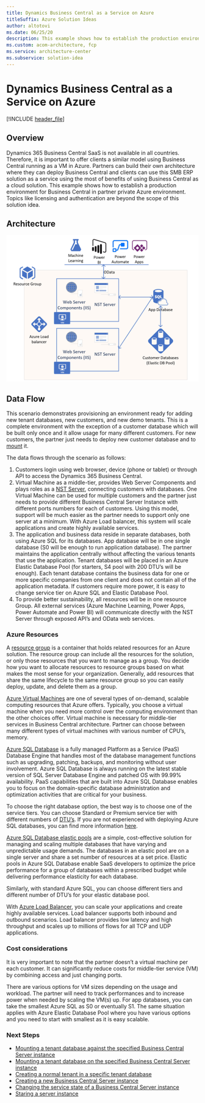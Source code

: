 ```yaml
---
title: Dynamics Business Central as a Service on Azure
titleSuffix: Azure Solution Ideas
author: altotovi
ms.date: 06/25/20
description: This example shows how to establish the production environment for Business Central in partner private Azure environment.
ms.custom: acom-architecture, fcp
ms.service: architecture-center
ms.subservice: solution-idea
---
```


# Dynamics Business Central as a Service on Azure

[!INCLUDE [header_file](../../../includes/sol-idea-header.md)]

## Overview

Dynamics 365 Business Central SaaS is not available in all countries. Therefore, it is important to offer clients a similar model using Business Central running as a VM in Azure. Partners can build their own architecture where they can deploy Business Central and clients can use this SMB ERP solution as a service using the most of benefits of using Business Central as a cloud solution. This example shows how to establish a production environment for Business Central in partner private Azure environment. Topics like licensing and authentication are beyond the scope of this solution idea.

## Architecture

![Architecture Diagram](../media/business-central-as-a-service.png)

## Data Flow

This scenario demonstrates provisioning an environment ready for adding new tenant databases, new customers, and new demo tenants. This is a complete environment with the exception of a customer database which will be built only once and it allow usage for many different customers. For new customers, the partner just needs to deploy new customer database and to [mount](https://docs.microsoft.com/dynamics365/business-central/dev-itpro/administration/mount-dismount-tenant) it.

The data flows through the scenario as follows:

1. Customers login using web browser, device (phone or tablet) or through API to access the Dynamics 365 Business Central.
2. Virtual Machine as a middle-tier, provides Web Server Components and plays roles as a [NST Server](https://docs.microsoft.com/dynamics365/business-central/dev-itpro/administration/configure-server-instance), connecting customers with databases. One Virtual Machine can be used for multiple customers and the partner just needs to provide different Business Central Server Instance with different ports numbers for each of customers. Using this model, support will be much easier as the partner needs to support only one server at a minimum. With Azure Load balancer, this system will scale applications and create highly available services.
3. The application and business data reside in separate databases, both using Azure SQL for its databases. App database will be in one single database (S0 will be enough to run application database). The partner maintains the application centrally without affecting the various tenants that use the application. Tenant databases will be placed in an Azure Elastic Database Pool (for starters, S4 pool with 200 DTU’s will be enough). Each tenant database contains the business data for one or more specific companies from one client and does not contain all of the application metadata. If customers require more power, it is easy to change service tier on Azure SQL and Elastic Database Pool.
4. To provide better sustainability, all resources will be in one resource Group. All external services (Azure Machine Learning, Power Apps, Power Automate and Power BI) will communicate directly with the NST Server through exposed API’s and OData web services.

### Azure Resources

A [resource group](https://docs.microsoft.com/azure/azure-resource-manager/management/manage-resource-groups-portal) is a container that holds related resources for an Azure solution. The resource group can include all the resources for the solution, or only those resources that you want to manage as a group. You decide how you want to allocate resources to resource groups based on what makes the most sense for your organization. Generally, add resources that share the same lifecycle to the same resource group so you can easily deploy, update, and delete them as a group.

[Azure Virtual Machines](https://docs.microsoft.com/azure/virtual-machines/windows/overview) are one of several types of on-demand, scalable computing resources that Azure offers. Typically, you choose a virtual machine when you need more control over the computing environment than the other choices offer. Virtual machine is necessary for middle-tier services in Business Central architecture. Partner can choose between many different types of virtual machines with various number of CPU’s, memory.

[Azure SQL Database](https://docs.microsoft.com/azure/azure-sql/database/sql-database-paas-overview) is a fully managed Platform as a Service (PaaS) Database Engine that handles most of the database management functions such as upgrading, patching, backups, and monitoring without user involvement. Azure SQL Database is always running on the latest stable version of SQL Server Database Engine and patched OS with 99.99% availability. PaaS capabilities that are built into Azure SQL Database enables you to focus on the domain-specific database administration and optimization activities that are critical for your business.

To choose the right database option, the best way is to choose one of the service tiers. You can choose Standard or Premium service tier with different numbers of [DTU’s](https://docs.microsoft.com/azure/azure-sql/database/resource-limits-dtu-single-databases#standard-service-tier). If you are not experienced with deploying Azure SQL databases, you can find more information [here](https://docs.microsoft.com/dynamics365/business-central/dev-itpro/deployment/deploy-database-azure-sql-database).

[Azure SQL Database elastic pools](https://docs.microsoft.com/azure/azure-sql/database/elastic-pool-overview) are a simple, cost-effective solution for managing and scaling multiple databases that have varying and unpredictable usage demands. The databases in an elastic pool are on a single server and share a set number of resources at a set price. Elastic pools in Azure SQL Database enable SaaS developers to optimize the price performance for a group of databases within a prescribed budget while delivering performance elasticity for each database.

Similarly, with standard Azure SQL, you can choose different tiers and different number of DTU’s for your elastic database pool.

With [Azure Load Balancer](https://docs.microsoft.com/azure/load-balancer/load-balancer-overview), you can scale your applications and create highly available services. Load balancer supports both inbound and outbound scenarios. Load balancer provides low latency and high throughput and scales up to millions of flows for all TCP and UDP applications.

### Cost considerations

It is very important to note that the partner doesn’t a virtual machine per each customer. It can significantly reduce costs for middle-tier service (VM) by combining access and just changing ports.

There are various options for VM sizes depending on the usage and workload. The partner will need to track performances and to increase power when needed by scaling the VM(s) up. For app databases, you can take the smallest Azure SQL as S0 or eventually S1. The same situation applies with Azure Elastic Database Pool where you have various options and you need to start with smallest as it is easy scalable.

### Next Steps

- [Mounting a tenant database against the specified Business Central Server instance](https://docs.microsoft.com/powershell/module/microsoft.dynamics.nav.management/mount-navtenant?view=businesscentral-ps-16)
- [Mounting a tenant database on the specified Business Central Server instance](https://docs.microsoft.com/powershell/module/microsoft.dynamics.nav.management/mount-navtenantdatabase?view=businesscentral-ps-16)
- [Creating a normal tenant in a specific tenant database](https://docs.microsoft.com/powershell/module/microsoft.dynamics.nav.management/new-navtenant?view=businesscentral-ps-16)
- [Creating a new Business Central Server instance](https://docs.microsoft.com/powershell/module/microsoft.dynamics.nav.management/new-navserverinstance?view=businesscentral-ps-16) 
- [Changing the service state of a Business Central Server instance](https://docs.microsoft.com/powershell/module/microsoft.dynamics.nav.management/set-navserverinstance?view=businesscentral-ps-16) 
- [Staring a server instance](https://docs.microsoft.com/powershell/module/microsoft.dynamics.nav.management/start-navserverinstance?view=businesscentral-ps-16)

